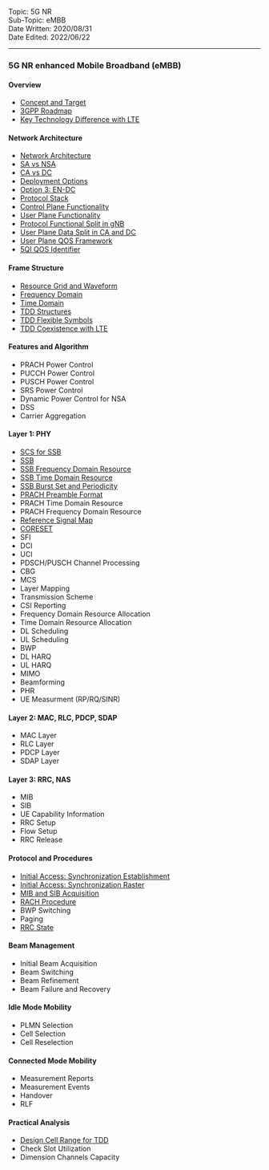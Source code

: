 Topic: 5G NR<br>
Sub-Topic: eMBB<br>
Date Written: 2020/08/31<br>
Date Edited: 2022/06/22<br>

---

### 5G NR enhanced Mobile Broadband (eMBB)

#### Overview 

- [Concept and Target](/nr_embb/nr_embb_overview.md?id=Concept-and-Target)<br>
- [3GPP Roadmap](/nr_embb/nr_embb_overview.md?id=3GPP-Roadmap)<br>
- [Key Technology Difference with LTE](/nr_embb/nr_embb_overview.md?id=Key-Technology-Difference-with-LTE)<br>

#### Network Architecture

- [Network Architecture](/nr_embb/nr_embb_nwarchitecture.md?id=Network-Architecture)<br>
- [SA vs NSA](/nr_embb/nr_embb_nwarchitecture.md?id=SA-vs-NSA)<br>
- [CA vs DC](/nr_embb/nr_embb_nwarchitecture.md?id=CA-vs-DC)<br>
- [Deployment Options](/nr_embb/nr_embb_nwarchitecture.md?id=Deployment-Options)<br>
- [Option 3: EN-DC](/nr_embb/nr_embb_nwarchitecture.md?id=Option-3-EN-DC)<br>
- [Protocol Stack](/nr_embb/nr_embb_nwarchitecture.md?id=Protocol-Stack)<br>
- [Control Plane Functionality](/nr_embb/nr_embb_nwarchitecture.md?id=Control-Plane-Functionality)<br>
- [User Plane Functionality](/nr_embb/nr_embb_nwarchitecture.md?id=Control-Plane-Functionality)<br>
- [Protocol Functional Split in gNB](/nr_embb/nr_embb_nwarchitecture.md?id=Protocol-Functional-Split-in-gNB)<br>
- [User Plane Data Split in CA and DC](/nr_embb/nr_embb_nwarchitecture.md?id=User-Plane-Data-Split-in-CA-and-DC)<br>
- [User Plane QOS Framework](/nr_embb/nr_embb_nwarchitecture.md?id=User-Plane-QOS-Framework)<br>
- [5QI QOS Identifier](/nr_embb/nr_embb_nwarchitecture.md?id=_5QI-QOS-Identifier)<br>

#### Frame Structure

- [Resource Grid and Waveform](/nr_embb/nr_embb_framestructure.md?id=Resource-Grid-and-Waveform)<br>
- [Frequency Domain](/nr_embb/nr_embb_framestructure.md?id=Frequency-Domain)<br>
- [Time Domain](/nr_embb/nr_embb_framestructure.md?id=Time-Domain)<br>
- [TDD Structures](/nr_embb/nr_embb_framestructure.md?id=TDD-Structures)<br>
- [TDD Flexible Symbols](/nr_embb/nr_embb_framestructure.md?id=TDD-Flexible-Symbols)<br>
- [TDD Coexistence with LTE](/nr_embb/nr_embb_framestructure.md?id=TDD-Coexistence-with-LTE)<br>

#### Features and Algorithm 

- PRACH Power Control
- PUCCH Power Control
- PUSCH Power Control
- SRS Power Control
- Dynamic Power Control for NSA
- DSS
- Carrier Aggregation

#### Layer 1: PHY

- [SCS for SSB](/nr_embb/nr_embb_layer1.md?id=SCS-for-SSB)<br>
- [SSB](/nr_embb/nr_embb_layer1.md?id=SSB)<br>
- [SSB Frequency Domain Resource](/nr_embb/nr_embb_layer1.md?id=SSB-Frequency-Domain-Resource)<br>
- [SSB Time Domain Resource](/nr_embb/nr_embb_layer1.md?id=SSB-Time-Domain-Resource)<br>
- [SSB Burst Set and Periodicity](/nr_embb/nr_embb_layer1.md?id=SSB-Burst-Set-and-Periodicity)<br>
- [PRACH Preamble Format](/nr_embb/nr_embb_layer1.md?id=PRACH-Preamble-Format)<br>
- PRACH Time Domain Resource
- PRACH Frequency Domain Resource
- [Reference Signal Map](/nr_embb/nr_embb_layer1.md?id=Reference-Signal-Map)<br>
- [CORESET](/nr_embb/nr_embb_layer1.md?id=CORESET)<br>
- SFI
- DCI
- UCI
- PDSCH/PUSCH Channel Processing
- CBG
- MCS
- Layer Mapping
- Transmission Scheme
- CSI Reporting
- Frequency Domain Resource Allocation
- Time Domain Resource Allocation
- DL Scheduling
- UL Scheduling
- BWP
- DL HARQ
- UL HARQ
- MIMO
- Beamforming
- PHR
- UE Measurment (RP/RQ/SINR)

#### Layer 2: MAC, RLC, PDCP, SDAP

- MAC Layer
- RLC Layer
- PDCP Layer
- SDAP Layer

#### Layer 3: RRC, NAS 

- MIB
- SIB
- UE Capability Information
- RRC Setup
- Flow Setup
- RRC Release

#### Protocol and Procedures 

- [Initial Access: Synchronization Establishment](/nr_embb/nr_embb_procedure?id=initial-access-synchronization-establishment)<br>
- [Initial Access: Synchronization Raster](/nr_embb/nr_embb_procedure?id=initial-access-synchronization-raster)<br>
- [MIB and SIB Acquisition](/nr_embb/nr_embb_procedure?id=MIB-and-SIB-Acquisition)<br>
- [RACH Procedure](/nr_embb/nr_embb_procedure?id=RACH-Procedure)<br>
- BWP Switching
- Paging
- [RRC State](/nr_embb/nr_embb_procedure.md?id=RRC-State)<br>

#### Beam Management

- Initial Beam Acquisition
- Beam Switching
- Beam Refinement
- Beam Failure and Recovery

#### Idle Mode Mobility 

- PLMN Selection
- Cell Selection
- Cell Reselection

#### Connected Mode Mobility 

- Measurement Reports
- Measurement Events
- Handover
- RLF

#### Practical Analysis

- [Design Cell Range for TDD](/nr_embb/nr_embb_practical.md?id=Design-Cell-Range-for-TDD)<br>
- Check Slot Utilization
- Dimension Channels Capacity